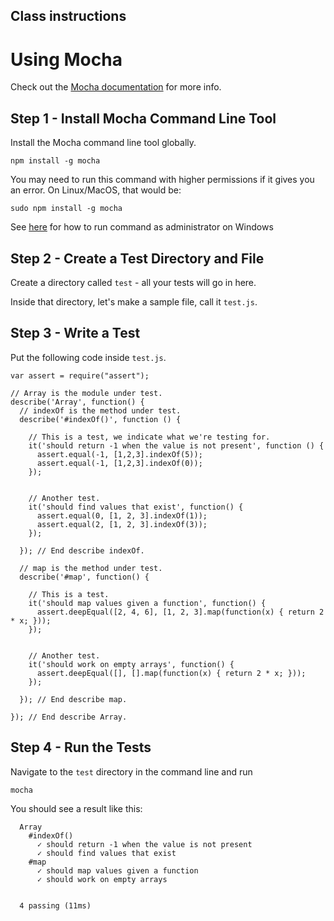 Class instructions
---------------------------------------------------------------------------

Using Mocha
==========

Check out the [Mocha documentation](https://mochajs.org/) for more info.

Step 1 - Install Mocha Command Line Tool
---------------
Install the Mocha command line tool globally.

`npm install -g mocha`

You may need to run this command with higher permissions if it gives you an error. On Linux/MacOS,
that would be:

`sudo npm install -g mocha`

See [here](http://www.howtogeek.com/howto/windows-vista/run-a-command-as-administrator-from-the-windows-vista-run-box/) for how to run command as administrator on Windows

Step 2 - Create a Test Directory and File
--------------
Create a directory called `test` - all your tests will go in here.

Inside that directory, let's make a sample file, call it `test.js`.

Step 3 - Write a Test
--------------
Put the following code inside `test.js`.

```
var assert = require("assert");

// Array is the module under test.
describe('Array', function() {
  // indexOf is the method under test.
  describe('#indexOf()', function () {
    
    // This is a test, we indicate what we're testing for.
    it('should return -1 when the value is not present', function () {
      assert.equal(-1, [1,2,3].indexOf(5));
      assert.equal(-1, [1,2,3].indexOf(0));
    });


    // Another test.
    it('should find values that exist', function() {
      assert.equal(0, [1, 2, 3].indexOf(1));
      assert.equal(2, [1, 2, 3].indexOf(3));
    });

  }); // End describe indexOf.

  // map is the method under test.
  describe('#map', function() {
    
    // This is a test.
    it('should map values given a function', function() {
      assert.deepEqual([2, 4, 6], [1, 2, 3].map(function(x) { return 2 * x; }));
    });


    // Another test.
    it('should work on empty arrays', function() {
      assert.deepEqual([], [].map(function(x) { return 2 * x; }));
    });

  }); // End describe map.

}); // End describe Array.
```
Step 4 - Run the Tests
-----------
Navigate to the `test` directory in the command line and run

`mocha`

You should see a result like this:

```
  Array
    #indexOf()
      ✓ should return -1 when the value is not present
      ✓ should find values that exist
    #map
      ✓ should map values given a function
      ✓ should work on empty arrays


  4 passing (11ms)
```

